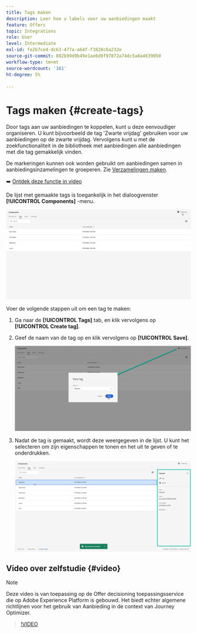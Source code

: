 ```yaml
---
title: Tags maken
description: Leer hoe u labels voor uw aanbiedingen maakt
feature: Offers
topic: Integrations
role: User
level: Intermediate
exl-id: fe2b7ce4-dc63-477a-a64f-f3828c6a232e
source-git-commit: 882b99d9b49e1ae6d0f97872a74dc5a8a4639050
workflow-type: tm+mt
source-wordcount: '161'
ht-degree: 5%

---
```


# Tags maken {#create-tags}

Door tags aan uw aanbiedingen te koppelen, kunt u deze eenvoudiger organiseren. U kunt bijvoorbeeld de tag &#39;Zwarte vrijdag&#39; gebruiken voor uw aanbiedingen op de zwarte vrijdag. Vervolgens kunt u met de zoekfunctionaliteit in de bibliotheek met aanbiedingen alle aanbiedingen met die tag gemakkelijk vinden.

De markeringen kunnen ook worden gebruikt om aanbiedingen samen in aanbiedingsinzamelingen te groeperen. Zie [Verzamelingen maken](../offer-library/creating-collections.md).

➡️ [Ontdek deze functie in video](#video)

De lijst met gemaakte tags is toegankelijk in het dialoogvenster **[!UICONTROL Components]** -menu.

![](../assets/tags_list.png)

Voer de volgende stappen uit om een tag te maken:

1. Ga naar de **[!UICONTROL Tags]** tab, en klik vervolgens op **[!UICONTROL Create tag]**.

1. Geef de naam van de tag op en klik vervolgens op **[!UICONTROL Save]**.

   ![](../assets/tags_create.png)

1. Nadat de tag is gemaakt, wordt deze weergegeven in de lijst. U kunt het selecteren om zijn eigenschappen te tonen en het uit te geven of te onderdrukken.

   ![](../assets/tags_created.png)

## Video over zelfstudie {#video}

>[!NOTE]
>
>Deze video is van toepassing op de Offer decisioning toepassingsservice die op Adobe Experience Platform is gebouwd. Het biedt echter algemene richtlijnen voor het gebruik van Aanbieding in de context van Journey Optimizer.

>[!VIDEO](https://video.tv.adobe.com/v/329374?quality=12)

